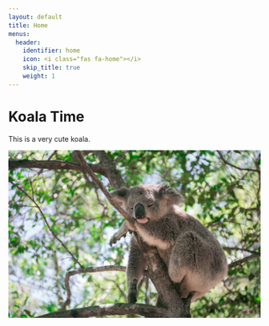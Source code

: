 ```yaml
---
layout: default
title: Home
menus:
  header:
    identifier: home
    icon: <i class="fas fa-home"></i>
    skip_title: true
    weight: 1
---
```


# Koala Time
This is a very cute koala.


![Sleeping Koala](images/sleeping-koala.jpeg)
